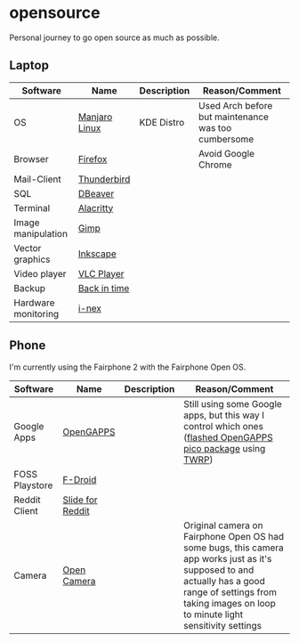# opensource
Personal journey to go open source as much as possible.

## Laptop
| Software | Name | Description | Reason/Comment |
| --- | --- | --- | --- |
| OS | [Manjaro Linux](https://de.manjaro.org/) | KDE Distro | Used Arch before but maintenance was too cumbersome |
| Browser | [Firefox](https://www.mozilla.org/en-US/firefox/) | | Avoid Google Chrome |
| Mail-Client | [Thunderbird](https://www.thunderbird.net/) | | |
| SQL | [DBeaver](https://dbeaver.io/) | | |
| Terminal | [Alacritty](https://alacritty.org/) | | |
| Image manipulation | [Gimp](https://www.gimp.org/) | | |
| Vector graphics | [Inkscape](https://inkscape.org/) | | |
| Video player | [VLC Player](https://www.videolan.org/vlc/) | | |
| Backup | [Back in time](https://github.com/bit-team/backintime) | | |
| Hardware monitoring | [i-nex](https://github.com/i-nex/I-Nex) | | |



## Phone
I'm currently using the Fairphone 2 with the Fairphone Open OS.

| Software | Name | Description | Reason/Comment |
| --- | --- | --- | --- |
| Google Apps | [OpenGAPPS](https://opengapps.org/) | | Still using some Google apps, but this way I control which ones ([flashed OpenGAPPS pico package](https://forum.fairphone.com/t/pencil2-install-opengapps-step-by-step-guide/17524?u=johannes&source_topic_id=22507) using  [TWRP](https://twrp.me/)) |
| FOSS Playstore | [F-Droid](https://f-droid.org/) | | |
| Reddit Client | [Slide for Reddit](https://github.com/ccrama/Slide) | | |
| Camera | [Open Camera](https://opencamera.sourceforge.io/) | | Original camera on Fairphone Open OS had some bugs, this camera app works just as it's supposed to and actually has a good range of settings from taking images on loop to minute light sensitivity settings |
